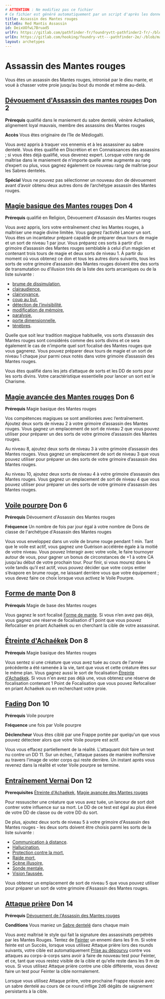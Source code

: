 ```yaml
---
# ATTENTION : Ne modifiez pas ce fichier
# Ce fichier est généré automatiquement par un script d'après les données du module Foundry VTT officiel et de sa traduction
title: Assassin des Mantes rouges
titleEn: Red Mantis Assassin
id: DeixUOfwL7Bruad5
urlFr: https://gitlab.com/pathfinder-fr/foundryvtt-pathfinder2-fr/-/blob/master/data/archetypes/DeixUOfwL7Bruad5.htm
urlEn: https://gitlab.com/hooking/foundry-vtt---pathfinder-2e/-/blob/master/packs/data/archetypes.db/red-mantis-assassin.json
layout: archetypes
---
```

# Assassin des Mantes rouges

Vous êtes un assassin des Mantes rouges, intronisé par le dieu mante, et voué à chasser votre proie jusqu’au bout du monde et même au-delà.

## [Dévouement d'Assassin des mantes rouges](../dons/dévouement-d-assassin-des-mantes-rouges.html) Don 2

**Prérequis** qualifié dans le maniement du sabre dentelé, vénère Achaékek, alignement loyal mauvais, membre des assassins des Mantes rouges

**Accès** Vous êtes originaire de l’île de Médiogalti.

Vous avez appris à traquer vos ennemis et à les assassiner au sabre dentelé. Vous êtes qualifié en Discrétion et en Connaissances des assassins ; si vous êtes déjà qualifié, vous devenez expert. Lorsque votre rang de maîtrise dans le maniement de n’importe quelle arme augmente au rang d’expert ou plus, vous gagnez également ce nouveau rang de maîtrise pour les <a class="entity-link" data-pack="pf2e.equipment-srd" data-id="wkzxLpSe7LN6c5Ld" draggable="true">Sabres dentelés</a>.

**Spécial** Vous ne pouvez pas sélectionner un nouveau don de dévouement avant d’avoir obtenu deux autres dons de l’archétype assassin des Mantes rouges.

## [Magie basique des Mantes rouges](../dons/magie-basique-des-mantes-rouges.html) Don 4

**Prérequis** qualifié en Religion, Dévouement d'Assassin des Mantes rouges

Vous avez appris, lors votre entraînement chez les Mantes rouges, à maîtriser une magie divine limitée. Vous gagnez l’activité Lancer un sort. Vous êtes un incantateur préparé capable de préparer deux tours de magie et un sort de niveau 1 par jour. Vous préparez ces sorts à partir d’un grimoire d’assassin des Mantes rouges semblable à celui d’un magicien et contenant trois tours de magie et deux sorts de niveau 1. À partir du moment où vous obtenez ce don et tous les autres dons suivants, tous les sorts de votre grimoire d’assassin des Mantes rouges doivent être des sorts de transmutation ou d’illusion tirés de la liste des sorts arcaniques ou de la liste suivante : 

- [brume de dissimulation](../sorts/brume-de-dissimulation.html),
- [clairaudience](../sorts/clairaudience.html),
- [clairvoyance](../sorts/clairvoyance.html),
- [coup au but](../sorts/coup-au-but.html),
- [détection de l’invisibilité](../sorts/détection-de-l-invisibilité.html),
- [modification de mémoire](../sorts/modification-de-mémoire.html),
- [paralysie](../sorts/paralysie.html),
- [porte dimensionnelle](../sorts/porte-dimensionnelle.html),
- [ténèbres](../sorts/ténèbres.html).

Quelle que soit leur tradition magique habituelle, vos sorts d’assassin des Mantes rouges sont considérés comme des sorts divins et ce sera également le cas de n’importe quel sort focalisé des Mantes rouges que vous gagnerez.
Vous pouvez préparer deux tours de magie et un sort de niveau 1 chaque jour parmi ceux notés dans votre grimoire d’assassin des Mantes rouges.

 Vous êtes qualifié dans les jets d’attaque de sorts et les DD de sorts pour les sorts divins. Votre caractéristique essentielle pour lancer un sort est le Charisme.

## [Magie avancée des Mantes rouges](../dons/magie-avancée-des-mantes-rouges.html) Don 6

**Prérequis** Magie basique des Mantes rouges

Vos compétences magiques se sont améliorées avec l’entraînement. Ajoutez deux sorts de niveau 2 à votre grimoire d’assassin des Mantes rouges. Vous gagnez un emplacement de sort de niveau 2 que vous pouvez utiliser pour préparer un des sorts de votre grimoire d’assassin des Mantes rouges.

Au niveau 8, ajoutez deux sorts de niveau 3 à votre grimoire d’assassin des Mantes rouges. Vous gagnez un emplacement de sort de niveau 3 que vous pouvez utiliser pour préparer un des sorts de votre grimoire d’assassin des Mantes rouges.

Au niveau 10, ajoutez deux sorts de niveau 4 à votre grimoire d’assassin des Mantes rouges. Vous gagnez un emplacement de sort de niveau 4 que vous pouvez utiliser pour préparer un des sorts de votre grimoire d’assassin des Mantes rouges.
## [Voile pourpre](../dons/voile-pourpre.html) Don 6

**Prérequis** Dévouement d'Assassin des Mantes rouges

**Fréquence** Un nombre de fois par jour égal à votre nombre de Dons de classe de l'archétype d'Assassin des Mantes rouges

Vous vous enveloppez dans un voile de brume rouge pendant 1 min. Tant que le voile est actif, vous gagnez une Guérison accélérée égale à la moitié de votre niveau. Vous pouvez Interagir avec votre voile, le faire tournoyer autour de vous, pour gagner un bonus de circonstances de +1 à votre CA jusqu’au début de votre prochain tour. Pour finir, si vous mourez dans le voile tandis qu’il est actif, vous pouvez décider que votre corps entier s’évapore en brume rouge, ne laissant derrière vous que votre équipement ; vous devez faire ce choix lorsque vous activez le Voile Pourpre.

## [Forme de mante](../dons/forme-de-la-mante.html) Don 8

**Prérequis** Magie de base des Mantes rouges

Vous gagnez le sort focalisé [Forme de mante](../sorts/forme-de-la-mante.html). Si vous n’en avez pas déjà, vous gagnez une réserve de focalisation d’1 point que vous pouvez Refocaliser en priant Achaékek ou en cherchant la cible de votre assassinat.

## [Étreinte d'Achaékek](../dons/étreinte-d-achaékek.html) Don 8

**Prérequis** Magie basique des Mantes rouges

Vous sentez si une créature que vous avez tuée au cours de l'année précédente a été ramenée à la vie, tant que vous et cette créature êtes sur le même plan. Vous gagnez aussi le sort de focalisation [Étreinte d'Achaékek](../sorts/étreinte-d-achaékek.html). Si vous n'en avez pas déjà une, vous obtenez une réserve de focalisation contenant 1 Point de Focalisation que vous pouvez Refocaliser en priant Achaékek ou en recherchant votre proie.

## [Fading](../dons/effacement.html) Don 10 

**Prérequis** Voile pourpre

**Fréquence** une fois par Voile pourpre

**Déclencheur** Vous êtes ciblé par une Frappe portée par quelqu'un que vous pouvez détecteer alors que votre Voile pourpre est actif.

Vous vous effacez partiellement de la réalité. L'attaquant doit faire un test nu contre un DD 11. Sur un échec, l'attaque passes de manière inoffensive au travers l'image de voter corps qui reste derrière. Un instant après vous revenez dans la réalité et voter Voile pourpre se termine.

## [Entraînement Vernai](../dons/entraînement-vernai.html) Don 12

**Prerequisites** [Étreinte d'Achaékek](../dons/étreinte-d-achaékek.html), [Magie avancée des Mantes rouges](../dons/magie-avancée-des-mantes-rouges.html)

Pour ressusciter une créature que vous avez tuée, un lanceur de sort doit contrer votre influence sur sa mort. Le DD de ce test est égal au plus élevé de votre DD de classe ou de votre DD du sort.

De plus, ajoutez deux sorts de niveau 5 à votre grimoire d'Assassin des Mantes rouges - les deux sorts doivent être choisis parmi les sorts de la liste suivante :

- [Communication à distance](../sorts/communication-à-distance.html).
- [Hallucination](../sorts/hallucination.html),
- [Protection contre la mort](../sorts/protection-contre-la-mort.html),
- [Raide mort](../sorts/raide-mort.html),
- [Scène illusoire](../sorts/scène-illusoire.html),
- [Sonde mentale](../sorts/sonde-mentale.html),
- [Vision faussée](../sorts/vision-faussée.html),

Vous obtenez un emplacement de sort de niveau 5 que vous pouvez utiliser pour préparer un sort de votre grimoire d'Assassin des Mantes rouges.

## [Attaque prière](../dons/attaque-prière.html) Don 14

**Prérequis** [Dévouement de l'Assassin des Mantes rouges](../dons/dévouement-d-assassin-des-mantes-rouges.html)

**Conditions** Vous maniez un [Sabre dentelé](../équipements/sabre-dentelé.html) dans chaque main

Vous avez maîtrisé le style qui fait la signature des assassinats perpétrés par les Mantes Rouges. Tentez de [Feinter](../actions/feinter.html) un ennemi dans les 9 m. Si votre feinte est un Succès, lorsque vous utilisez Attaque prière lors des rounds suivants, votre cible est automatiquement [Prise au dépourvu](../conditions/pris-au-dépourvu.html) contre vos attaques au corps-à-corps sans avoir à faire de nouveau test pour Feinter, et ce, tant que vous restez visible de la cible et qu'elle reste dans les 9 m de vous. Si vous utilisez Attaque prière contre une cible différente, vous devez faire un test pour Feinter la cible normalement.

Lorsque vous utilisez Attaque prière, votre prochaine Frappe réussie avec un sabre dentelé au cours de ce round inflige 2d6 dégâts de saignement persistants à la cible.
